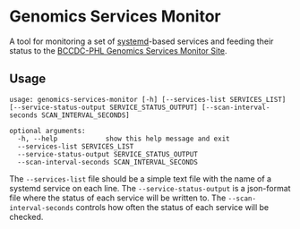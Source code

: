 # Genomics Services Monitor

A tool for monitoring a set of [systemd](https://systemd.io/)-based services and feeding their status to the [BCCDC-PHL Genomics Services Monitor Site](https://github.com/BCCDC-PHL/genomics-services-monitor-site). 

## Usage
```
usage: genomics-services-monitor [-h] [--services-list SERVICES_LIST] [--service-status-output SERVICE_STATUS_OUTPUT] [--scan-interval-seconds SCAN_INTERVAL_SECONDS]

optional arguments:
  -h, --help            show this help message and exit
  --services-list SERVICES_LIST
  --service-status-output SERVICE_STATUS_OUTPUT
  --scan-interval-seconds SCAN_INTERVAL_SECONDS
```

The `--services-list` file should be a simple text file with the name of a systemd service on each line. The `--service-status-output` is a json-format file where the status of each service will be written to. The `--scan-interval-seconds` controls how often the status of each service will be checked. 
